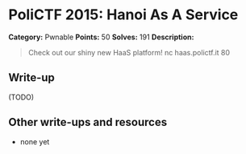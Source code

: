 # PoliCTF 2015: Hanoi As A Service

**Category:** Pwnable
**Points:** 50
**Solves:** 191
**Description:**

> Check out our shiny new HaaS platform!
> nc haas.polictf.it 80

## Write-up

(TODO)

## Other write-ups and resources

* none yet
